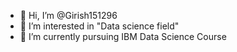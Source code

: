 - 👋 Hi, I’m @Girish151296
- 👀 I’m interested in "Data science field"
- 🌱 I’m currently pursuing IBM Data Science Course
<!---
Girish151296/Girish151296 is a ✨ special ✨ repository because its `README.md` (this file) appears on your GitHub profile.
You can click the Preview link to take a look at your changes.
--->
